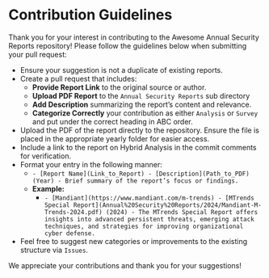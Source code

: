 # Contribution Guidelines

Thank you for your interest in contributing to the Awesome Annual Security Reports repository! Please follow the guidelines below when submitting your pull request:

- Ensure your suggestion is not a duplicate of existing reports.
- Create a pull request that includes:
  - **Provide Report Link** to the original source or author.
  - **Upload PDF Report** to the `Annual Security Reports` sub directory
  - **Add Description** summarizing the report’s content and relevance.
  - **Categorize Correctly** your contribution as either `Analysis` or `Survey` and put under the correct heading in ABC order.
- Upload the PDF of the report directly to the repository. Ensure the file is placed in the appropriate yearly folder for easier access.
- Include a link to the report on Hybrid Analysis in the commit comments for verification.
- Format your entry in the following manner:
  - `- [Report Name](Link_to_Report) - [Description](Path_to_PDF) (Year) - Brief summary of the report’s focus or findings.`
  - **Example:** 
    - `- [Mandiant](https://www.mandiant.com/m-trends) - [MTrends Special Report](Annual%20Security%20Reports/2024/Mandiant-M-Trends-2024.pdf) (2024) - The MTrends Special Report offers insights into advanced persistent threats, emerging attack techniques, and strategies for improving organizational cyber defense.`
- Feel free to suggest new categories or improvements to the existing structure via `Issues`.

We appreciate your contributions and thank you for your suggestions!